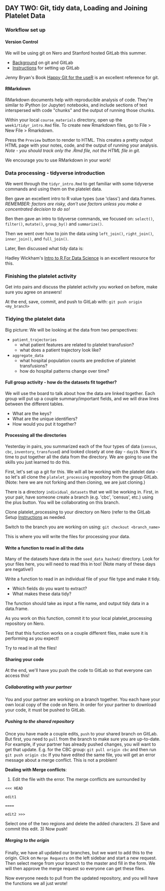 

## DAY TWO: Git, tidy data, Loading and Joining Platelet Data

### Workflow set up

#### Version Control
We will be using git on Nero and Stanford hosted GitLab this summer.
 * [Background](../../resources/reference/git_gitlab.md) on git and GitLab
 * [Instructions](../../resources/tech_setup/gitlab_setup.md) for setting up GitLab 

Jenny Bryan's Book [Happy Git for the useR](https://happygitwithr.com) is an excellent reference for git. 

#### RMarkdown
RMarkdown documents help with reproducible analysis of code. They're similar to iPython (or Jupyter) notebooks, and include sections of text interspersed with code "chunks" and the output of running those chunks.

Within your local `course_materials` directory, open up the `week1/tidyr_intro.Rmd` file. To create new Rmarkdown files, go to File > New File > Rmarkdown.

Press the `Preview` button to render to HTML. This creates a pretty output HTML page with your notes, code, and the output of running your analysis.
*Note - you should track only the .Rmd file, not the HTML file in git.*

We encourage you to use RMarkdown in your work!

### Data processing - tidyverse introduction
We went through the `tidyr_intro.Rmd` to get familiar with some tidyverse commands and using them on the platelet data. 

Ben gave an excellent intro to R value types (use 'class') and data.frames.
*REMEMBER: factors are risky, don't use factors unless you make a concentrated decision to do so!*

Ben then gave an intro to tidyverse commands, we focused on:
`select()`, `filter()`, `mutate()`, `group_by()` and `summarize()`. 

Then we went over how to join the data using `left_join()`, `right_join()`, `inner_join()`, and `full_join()`.

Later, Ben discussed what tidy data is:

Hadley Wickham's [Intro to R For Data Science](https://r4ds.had.co.nz/) is an excellent resource for this.

### Finishing the platelet activity
Get into pairs and discuss the platelet activity you worked on before, make sure you agree on answers!

At the end, save, commit, and push to GitLab with:
`git push origin <my_branch>`


### Tidying the platelet data

Big picture: We will be looking at the data from two perspectives: 
 - `patient_trajectories` 
    + what patient features are related to platelet transfusion? 
    + what does a patient trajectory look like?
 - `aggregate_data` 
    + what hospital population counts are predictive of platelet transfusions?
    + how do hospital patterns change over time?

#### Full group activity - how do the datasets fit together?
We will use the board to talk about how the data are linked together. Each group will put up a couple summary/important fields, and we will draw lines between the different tables.
 - What are the keys? 
 - What are the unique identifiers? 
 - How would you put it together?

#### Processing all the directories
Yesterday in pairs, you summarized each of the four types of data (`census`, `cbc`, `inventory`, `transfused`) and looked closely at one day - `day19`. Now it's time to put together all the data from the directory. We are going to use the skills you just learned to do this.

First, let's set up a git for this. We will all be working with the platelet data - so let's all clone the `platelet_processing` repository from the group GitLab. (Note: here we are not forking and then cloning, we are just cloning.) 

There is a directory `individual_datasets` that we will be working in.
First, in your pair, have someone create a branch (e.g. 'cbc', 'census', etc.) using the plus button. You will be collaborating on this branch.

Clone platelet_processing to your directory on Nero (refer to the GitLab Setup [Instructions](../../resources/tech_setup/gitlab_setup.md) as needed. 

Switch to the branch you are working on using:
 `git checkout <branch_name>`
 
This is where you will write the files for processing your data. 

#### Write a function to read in all the data
Many of the datasets have data in the `seed_data_hashed/` directory. Look for your files here, you will need to read this in too! (Note many of these days are negative!)

Write a function to read in an individual file of your file type and make it tidy.
 * Which fields do you want to extract?
 * What makes these data tidy?
 
The function should take as input a file name, and output tidy data in a data.frame.

As you work on this function, commit it to your local platelet_processing repository on Nero.

Test that this function works on a couple different files, make sure it is performing as you expect!

Try to read in all the files!

#### Sharing your code
At the end, we'll have you push the code to GitLab so that everyone can access this!

##### Collaborating with your partner
You and your partner are working on a branch together. 
You each have your own local copy of the code on Nero. In order for your partner to download your code, it must be pushed to GitLab.

##### Pushing to the shared repository
Once you have made a couple edits, `push` to your shared branch on GitLab. But first, you need to `pull` from the branch to make sure you are up-to-date.
For example, if your partner has already pushed changes, you will want to get that update.
  E.g. for the CBC group:
  `git pull origin cbc` and then run `git push origin cbc`
If you have edited the same file, you will get an error message about a merge conflict. This is not a problem! 

**Dealing with Merge conflicts**:
  1) Edit the file with the error. The merge conflicts are surrounded by 
  
  ```
  <<< HEAD
  
  edit1
  
  ==== 
  
  edit2 >>>
  
  ```
  Select one of the two regions and delete the added characters.
  2) Save and commit this edit.
  3) Now push!

##### Merging to the origin
Finally, we have all updated our branches, but we want to add this to the origin.
Click on `Merge Requests` on the left sidebar and start a new request. Then select merge from your branch to the master and fill in the form. We will then approve the merge request so everyone can get these files. 

Now everyone needs to pull from the updated repository, and you will have the functions we all just wrote!




